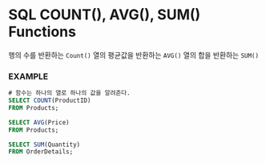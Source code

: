 ﻿# SQL COUNT(), AVG(), SUM() Functions

행의 수를 반환하는 `Count()`
열의 평균값을 반환하는 `AVG()`
열의 합을 반환하는 `SUM()`

### EXAMPLE

```sql
# 함수는 하나의 열로 하나의 값을 알려준다.
SELECT COUNT(ProductID)
FROM Products;

SELECT AVG(Price)
FROM Products;

SELECT SUM(Quantity)
FROM OrderDetails;
```
